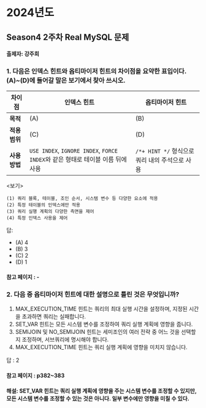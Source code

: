 # 2024년도
## Season4 2주차 Real MySQL 문제
#### 출제자: 강주희

### 1. 다음은 인덱스 힌트와 옵티마이저 힌트의 차이점을 요약한 표입이다. (A)~(D)에 들어갈 말은 보기에서 찾아 쓰시오.

| 차이점 | 인덱스 힌트 | 옵티마이저 힌트 |
|--------|--------------|-----------------|
| **목적** | (A) | (B) |
| **적용 범위** | (C) | (D) |
| **사용 방법** | `USE INDEX`, `IGNORE INDEX`, `FORCE INDEX`와 같은 형태로 테이블 이름 뒤에 사용 | `/*+ HINT */` 형식으로 쿼리 내의 주석으로 사용 |

<보기>
```
(1) 쿼리 블록, 테이블, 조인 순서, 시스템 변수 등 다양한 요소에 적용
(2) 특정 테이블의 인덱스에만 적용
(3) 쿼리 실행 계획의 다양한 측면을 제어
(4) 특정 인덱스 사용을 제어
```


답: 
- (A) 4
- (B) 3
- (C) 2
- (D) 1

#### 참고 페이지 : -


### 2. 다음 중 옵티마이저 힌트에 대한 설명으로 틀린 것은 무엇입니까?

1. MAX_EXECUTION_TIME 힌트는 쿼리의 최대 실행 시간을 설정하며, 지정된 시간을 초과하면 쿼리는 실패합니다.
2. SET_VAR 힌트는 모든 시스템 변수를 조정하여 쿼리 실행 계획에 영향을 줍니다.
3. SEMIJOIN 및 NO_SEMIJOIN 힌트는 세미조인의 여러 전략 중 어느 것을 선택할지 조정하며, 서브쿼리에 명시해야 합니다.
4. MAX_EXECUTION_TIME 힌트는 쿼리 실행 계획에 영향을 미치지 않습니다.


답 : 2

#### 참고 페이지 : p382~383
#### 해설:  SET_VAR 힌트는 쿼리 실행 계획에 영향을 주는 시스템 변수를 조정할 수 있지만, 모든 시스템 변수를 조정할 수 있는 것은 아니다. 일부 변수에만 영향을 미칠 수 있다.

